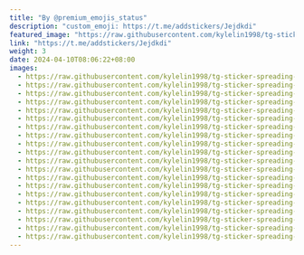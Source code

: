 ```yaml
---
title: "By @premium_emojis_status"
description: "custom_emoji: https://t.me/addstickers/Jejdkdi"
featured_image: "https://raw.githubusercontent.com/kylelin1998/tg-sticker-spreading-worldwide-images/main/img/1dbf919a-52d2-4a6d-bc59-50e86bbb15da.jpg"
link: "https://t.me/addstickers/Jejdkdi"
weight: 3
date: 2024-04-10T08:06:22+08:00
images:
  - https://raw.githubusercontent.com/kylelin1998/tg-sticker-spreading-worldwide-images/main/img/1dbf919a-52d2-4a6d-bc59-50e86bbb15da.jpg
  - https://raw.githubusercontent.com/kylelin1998/tg-sticker-spreading-worldwide-images/main/img/1b7f8ed5-41a7-4567-924a-db1b559a8182.jpg
  - https://raw.githubusercontent.com/kylelin1998/tg-sticker-spreading-worldwide-images/main/img/470a6e6f-333d-4803-874b-13973e67cc7d.jpg
  - https://raw.githubusercontent.com/kylelin1998/tg-sticker-spreading-worldwide-images/main/img/aab6a66b-e359-4e85-a0ae-87ee810208b3.jpg
  - https://raw.githubusercontent.com/kylelin1998/tg-sticker-spreading-worldwide-images/main/img/cbc44c2d-6b8e-46a1-9ebe-465f030b78d7.jpg
  - https://raw.githubusercontent.com/kylelin1998/tg-sticker-spreading-worldwide-images/main/img/46843d7c-85cc-4f42-a98b-7705bff663ae.jpg
  - https://raw.githubusercontent.com/kylelin1998/tg-sticker-spreading-worldwide-images/main/img/949f352f-6fd0-4fb4-83ab-1642896f2adc.jpg
  - https://raw.githubusercontent.com/kylelin1998/tg-sticker-spreading-worldwide-images/main/img/32d05e02-161b-49f2-98fa-61025a471a9a.jpg
  - https://raw.githubusercontent.com/kylelin1998/tg-sticker-spreading-worldwide-images/main/img/6b53a1a6-cd46-4dde-a513-300b9514917f.jpg
  - https://raw.githubusercontent.com/kylelin1998/tg-sticker-spreading-worldwide-images/main/img/cb1475cc-c21a-49c1-9409-6410baeb628b.jpg
  - https://raw.githubusercontent.com/kylelin1998/tg-sticker-spreading-worldwide-images/main/img/c4d54d4e-bfd5-40b0-ae8e-2763537dfc02.jpg
  - https://raw.githubusercontent.com/kylelin1998/tg-sticker-spreading-worldwide-images/main/img/a8ef2b81-c53b-4a43-a795-eab20ccda907.jpg
  - https://raw.githubusercontent.com/kylelin1998/tg-sticker-spreading-worldwide-images/main/img/1178a66b-80d1-48ff-8510-7788947e75b8.jpg
  - https://raw.githubusercontent.com/kylelin1998/tg-sticker-spreading-worldwide-images/main/img/0f750aef-68bd-484d-a678-6689b0defa46.jpg
  - https://raw.githubusercontent.com/kylelin1998/tg-sticker-spreading-worldwide-images/main/img/8f48af4f-2c80-4654-a7db-c5943648bb09.jpg
  - https://raw.githubusercontent.com/kylelin1998/tg-sticker-spreading-worldwide-images/main/img/62c97d1f-33b4-40f2-82b2-d2a2bf00dc06.jpg
  - https://raw.githubusercontent.com/kylelin1998/tg-sticker-spreading-worldwide-images/main/img/1f959058-2d5b-49e8-b062-533857e5a346.jpg
  - https://raw.githubusercontent.com/kylelin1998/tg-sticker-spreading-worldwide-images/main/img/4fdd6464-20fe-49c7-9693-d36a8a6d0514.jpg
  - https://raw.githubusercontent.com/kylelin1998/tg-sticker-spreading-worldwide-images/main/img/6f060aab-4c54-4b90-b3bc-ff421de9e599.jpg
  - https://raw.githubusercontent.com/kylelin1998/tg-sticker-spreading-worldwide-images/main/img/80e9ffb3-9bb0-4f83-b754-e9825bd47cad.jpg
---
```

